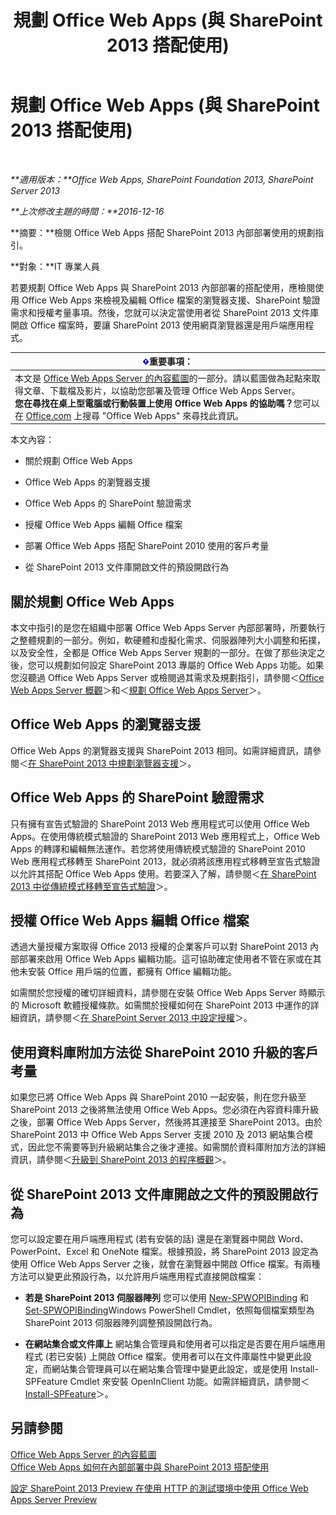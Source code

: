 ﻿---
title: 規劃 Office Web Apps (與 SharePoint 2013 搭配使用)
TOCTitle: 規劃 Office Web Apps
ms:assetid: 3bd0a617-5f12-4a7e-bb75-b15c86c7e504
ms:mtpsurl: https://technet.microsoft.com/zh-tw/library/Ff431682(v=office.15)
ms:contentKeyID: 49565099
ms.date: 11/16/2017
mtps_version: v=office.15
ms.translationtype: HT
---

# 規劃 Office Web Apps (與 SharePoint 2013 搭配使用)

 

_**適用版本：**Office Web Apps, SharePoint Foundation 2013, SharePoint Server 2013_

_**上次修改主題的時間：**2016-12-16_

**摘要：**檢閱 Office Web Apps 搭配 SharePoint 2013 內部部署使用的規劃指引。

**對象：**IT 專業人員

若要規劃 Office Web Apps 與 SharePoint 2013 內部部署的搭配使用，應檢閱使用 Office Web Apps 來檢視及編輯 Office 檔案的瀏覽器支援、SharePoint 驗證需求和授權考量事項。然後，您就可以決定當使用者從 SharePoint 2013 文件庫開啟 Office 檔案時，要讓 SharePoint 2013 使用網頁瀏覽器還是用戶端應用程式。

<table>
<thead>
<tr class="header">
<th><img src="images/JJ219449.important(Office.15).gif" title="重要事項" alt="重要事項" /><strong>重要事項：</strong></th>
</tr>
</thead>
<tbody>
<tr class="odd">
<td>本文是 <a href="content-roadmap-for-office-web-apps-server.md">Office Web Apps Server 的內容藍圖</a>的一部分。請以藍圖做為起點來取得文章、下載檔及影片，以協助您部署及管理 Office Web Apps Server。<br />
<strong>您在尋找在桌上型電腦或行動裝置上使用 Office Web Apps 的協助嗎？</strong>您可以在 <a href="http://go.microsoft.com/fwlink/p/?linkid=324961">Office.com</a> 上搜尋 &quot;Office Web Apps&quot; 來尋找此資訊。</td>
</tr>
</tbody>
</table>


本文內容：

  - 關於規劃 Office Web Apps

  - Office Web Apps 的瀏覽器支援

  - Office Web Apps 的 SharePoint 驗證需求

  - 授權 Office Web Apps 編輯 Office 檔案

  - 部署 Office Web Apps 搭配 SharePoint 2010 使用的客戶考量

  - 從 SharePoint 2013 文件庫開啟文件的預設開啟行為

## 關於規劃 Office Web Apps

本文中指引的是您在組織中部署 Office Web Apps Server 內部部署時，所要執行之整體規劃的一部分。例如，軟硬體和虛擬化需求、伺服器陣列大小調整和拓撲，以及安全性，全都是 Office Web Apps Server 規劃的一部分。在做了那些決定之後，您可以規劃如何設定 SharePoint 2013 專屬的 Office Web Apps 功能。如果您沒聽過 Office Web Apps Server 或檢閱過其需求及規劃指引，請參閱＜[Office Web Apps Server 概觀](office-web-apps-server-overview.md)＞和＜[規劃 Office Web Apps Server](plan-office-web-apps-server.md)＞。

## Office Web Apps 的瀏覽器支援

Office Web Apps 的瀏覽器支援與 SharePoint 2013 相同。如需詳細資訊，請參閱＜[在 SharePoint 2013 中規劃瀏覽器支援](https://technet.microsoft.com/zh-tw/library/cc263526\(v=office.15\))＞。

## Office Web Apps 的 SharePoint 驗證需求

只有擁有宣告式驗證的 SharePoint 2013 Web 應用程式可以使用 Office Web Apps。在使用傳統模式驗證的 SharePoint 2013 Web 應用程式上，Office Web Apps 的轉譯和編輯無法運作。若您將使用傳統模式驗證的 SharePoint 2010 Web 應用程式移轉至 SharePoint 2013，就必須將該應用程式移轉至宣告式驗證以允許其搭配 Office Web Apps 使用。若要深入了解，請參閱＜[在 SharePoint 2013 中從傳統模式移轉至宣告式驗證](https://technet.microsoft.com/zh-tw/library/gg251985\(v=office.15\))＞。

## 授權 Office Web Apps 編輯 Office 檔案

透過大量授權方案取得 Office 2013 授權的企業客戶可以對 SharePoint 2013 內部部署來啟用 Office Web Apps 編輯功能。這可協助確定使用者不管在家或在其他未安裝 Office 用戶端的位置，都擁有 Office 編輯功能。

如需關於您授權的確切詳細資料，請參閱在安裝 Office Web Apps Server 時顯示的 Microsoft 軟體授權條款。如需關於授權如何在 SharePoint 2013 中運作的詳細資訊，請參閱＜[在 SharePoint Server 2013 中設定授權](https://technet.microsoft.com/zh-tw/library/jj219627\(v=office.15\))＞。

## 使用資料庫附加方法從 SharePoint 2010 升級的客戶考量

如果您已將 Office Web Apps 與 SharePoint 2010 一起安裝，則在您升級至 SharePoint 2013 之後將無法使用 Office Web Apps。您必須在內容資料庫升級之後，部署 Office Web Apps Server，然後將其連接至 SharePoint 2013。由於 SharePoint 2013 中 Office Web Apps Server 支援 2010 及 2013 網站集合模式，因此您不需要等到升級網站集合之後才連接。如需關於資料庫附加方法的詳細資訊，請參閱＜[升級到 SharePoint 2013 的程序概觀](https://technet.microsoft.com/zh-tw/library/cc262483\(v=office.15\))＞。

## 從 SharePoint 2013 文件庫開啟之文件的預設開啟行為

您可以設定要在用戶端應用程式 (若有安裝的話) 還是在瀏覽器中開啟 Word、PowerPoint、Excel 和 OneNote 檔案。根據預設，將 SharePoint 2013 設定為使用 Office Web Apps Server 之後，就會在瀏覽器中開啟 Office 檔案。有兩種方法可以變更此預設行為，以允許用戶端應用程式直接開啟檔案：

  - **若是 SharePoint 2013 伺服器陣列** 您可以使用 [New-SPWOPIBinding](new-spwopibinding.md) 和 [Set-SPWOPIBinding](set-spwopibinding.md)Windows PowerShell Cmdlet，依照每個檔案類型為 SharePoint 2013 伺服器陣列調整預設開啟行為。

  - **在網站集合或文件庫上** 網站集合管理員和使用者可以指定是否要在用戶端應用程式 (若已安裝) 上開啟 Office 檔案。使用者可以在文件庫屬性中變更此設定，而網站集合管理員可以在網站集合管理中變更此設定，或是使用 Install-SPFeature Cmdlet 來安裝 OpenInClient 功能。如需詳細資訊，請參閱＜[Install-SPFeature](https://technet.microsoft.com/zh-tw/library/ff607825\(v=office.15\))＞。

## 另請參閱


[Office Web Apps Server 的內容藍圖](content-roadmap-for-office-web-apps-server.md)  
[Office Web Apps 如何在內部部署中與 SharePoint 2013 搭配使用](how-office-web-apps-work-on-premises-with-sharepoint-2013.md)  


[設定 SharePoint 2013 Preview 在使用 HTTP 的測試環境中使用 Office Web Apps Server Preview](configure-office-web-apps-for-sharepoint-2013.md)  
  

[](how-office-web-apps-work-on-premises-with-sharepoint-2013.md)

